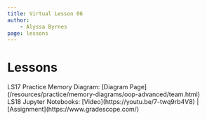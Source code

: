 ```yaml
---
title: Virtual Lesson 06
author:
    - Alyssa Byrnes
page: lessons
---
```


# Lessons
<div class="box link-page m-2 p-4">

<div class="plan Class"><span class="kind">LS17 </span>
<span class="title">Practice Memory Diagram:</span>
[Diagram Page](/resources/practice/memory-diagrams/oop-advanced/team.html)
</div>

<div class="plan Class"><span class="kind">LS18 </span>
<span class="title">Jupyter Notebooks:</span>
[Video](https://youtu.be/7-twq9rb4V8) | [Assignment](https://www.gradescope.com/)
</div>

</div>

